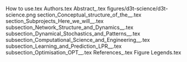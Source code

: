 How to use.tex
Authors.tex
Abstract_.tex
figures/d3t-science/d3t-science.png
section_Conceptual_structure_of_the__.tex
section_Subprojects_Here_we_will__.tex
subsection_Network_Structure_and_Dynamics__.tex
subsection_Dynamical_Stochastics_and_Patterns__.tex
subsection_Computational_Science_and_Engineering__.tex
subsection_Learning_and_Prediction_LPR__.tex
subsection_Optimisation_OPT__.tex
References_.tex
Figure Legends.tex
